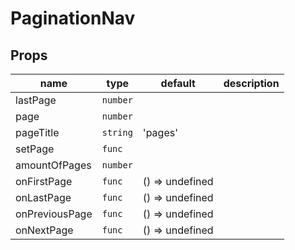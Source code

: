 # PaginationNav

## Props

|name|type|default|description|
|----|----|-------|-----------|
|lastPage|`number`|||
|page|`number`|||
|pageTitle|`string`|'pages'||
|setPage|`func`|||
|amountOfPages|`number`|||
|onFirstPage|`func`|() => undefined||
|onLastPage|`func`|() => undefined||
|onPreviousPage|`func`|() => undefined||
|onNextPage|`func`|() => undefined||


